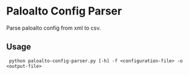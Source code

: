 # Paloalto Config Parser
Parse paloalto config from xml to csv.

Usage
----
     python paloalto-config-parser.py [-h] -f <configuration-file> -o <output-file>

